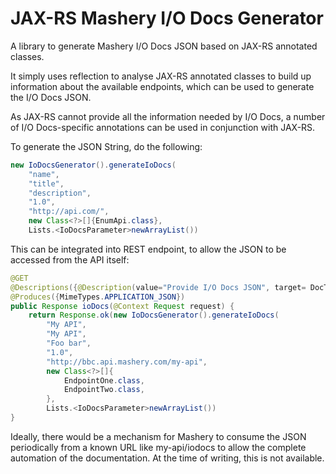 # JAX-RS Mashery I/O Docs Generator

A library to generate Mashery I/O Docs JSON based on JAX-RS annotated classes.

It simply uses reflection to analyse JAX-RS annotated classes to build up information about the available endpoints, which can be used to generate the I/O Docs JSON.

As JAX-RS cannot provide all the information needed by I/O Docs, a number of I/O Docs-specific annotations can be used in conjunction with JAX-RS.

To generate the JSON String, do the following:

```java 
new IoDocsGenerator().generateIoDocs(
	"name",   
	"title", 
	"description", 
	"1.0", 
	"http://api.com/", 
	new Class<?>[]{EnumApi.class},
	Lists.<IoDocsParameter>newArrayList())
```

This can be integrated into REST endpoint, to allow the JSON to be accessed from the API itself:

```java
@GET
@Descriptions({@Description(value="Provide I/O Docs JSON", target= DocTarget.METHOD)})
@Produces({MimeTypes.APPLICATION_JSON})
public Response ioDocs(@Context Request request) {
	return Response.ok(new IoDocsGenerator().generateIoDocs(
		"My API", 
		"My API", 
		"Foo bar", 
		"1.0", 
		"http://bbc.api.mashery.com/my-api", 
		new Class<?>[]{
			EndpointOne.class,
			EndpointTwo.class,
		},
		Lists.<IoDocsParameter>newArrayList())
}
```

Ideally, there would be a mechanism for Mashery to consume the JSON periodically from a known URL like my-api/iodocs to allow the complete automation of the documentation. At the time of writing, this is not available.
